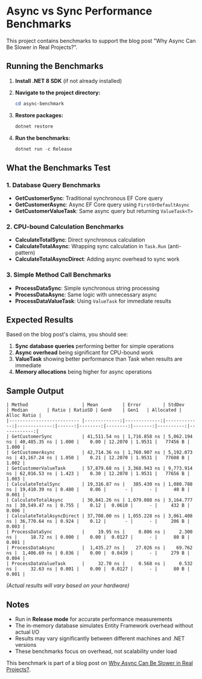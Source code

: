 # Async vs Sync Performance Benchmarks

This project contains benchmarks to support the blog post "Why Async Can Be Slower in Real Projects?".

## Running the Benchmarks

1. **Install .NET 8 SDK** (if not already installed)
2. **Navigate to the project directory:**
   ```powershell
   cd async-benchmark
   ```

3. **Restore packages:**
   ```powershell
   dotnet restore
   ```

4. **Run the benchmarks:**
   ```powershell
   dotnet run -c Release
   ```

## What the Benchmarks Test

### 1. Database Query Benchmarks
- **GetCustomerSync**: Traditional synchronous EF Core query
- **GetCustomerAsync**: Async EF Core query using `FirstOrDefaultAsync`
- **GetCustomerValueTask**: Same async query but returning `ValueTask<T>`

### 2. CPU-bound Calculation Benchmarks
- **CalculateTotalSync**: Direct synchronous calculation
- **CalculateTotalAsync**: Wrapping sync calculation in `Task.Run` (anti-pattern)
- **CalculateTotalAsyncDirect**: Adding async overhead to sync work

### 3. Simple Method Call Benchmarks
- **ProcessDataSync**: Simple synchronous string processing
- **ProcessDataAsync**: Same logic with unnecessary async
- **ProcessDataValueTask**: Using `ValueTask` for immediate results

## Expected Results

Based on the blog post's claims, you should see:

1. **Sync database queries** performing better for simple operations
2. **Async overhead** being significant for CPU-bound work
3. **ValueTask** showing better performance than Task when results are immediate
4. **Memory allocations** being higher for async operations

## Sample Output

```
| Method                    | Mean         | Error        | StdDev       | Median       | Ratio | RatioSD | Gen0    | Gen1   | Allocated | Alloc Ratio |
|-------------------------- |-------------:|-------------:|-------------:|-------------:|------:|--------:|--------:|-------:|----------:|------------:|
| GetCustomerSync           | 41,511.54 ns | 1,716.858 ns | 5,062.194 ns | 40,485.35 ns | 1.000 |    0.00 | 12.2070 | 1.9531 |   77456 B |       1.000 |
| GetCustomerAsync          | 42,714.36 ns | 1,760.907 ns | 5,192.073 ns | 43,167.24 ns | 1.050 |    0.21 | 12.2070 | 1.9531 |   77608 B |       1.002 |
| GetCustomerValueTask      | 57,879.68 ns | 3,368.943 ns | 9,773.914 ns | 62,016.53 ns | 1.423 |    0.30 | 12.2070 | 1.9531 |   77656 B |       1.003 |
| CalculateTotalSync        | 19,316.87 ns |   385.430 ns | 1,080.788 ns | 19,410.39 ns | 0.480 |    0.06 |       - |      - |      40 B |       0.001 |
| CalculateTotalAsync       | 30,841.26 ns | 1,079.088 ns | 3,164.777 ns | 30,549.47 ns | 0.755 |    0.12 |  0.0610 |      - |     432 B |       0.006 |
| CalculateTotalAsyncDirect | 37,708.00 ns | 1,055.228 ns | 3,061.408 ns | 36,770.64 ns | 0.924 |    0.12 |       - |      - |     206 B |       0.003 |
| ProcessDataSync           |     19.95 ns |     0.806 ns |     2.300 ns |     18.72 ns | 0.000 |    0.00 |  0.0127 |      - |      80 B |       0.001 |
| ProcessDataAsync          |  1,435.27 ns |    27.026 ns |    69.762 ns |  1,406.69 ns | 0.036 |    0.00 |  0.0439 |      - |     279 B |       0.004 |
| ProcessDataValueTask      |     32.70 ns |     0.568 ns |     0.532 ns |     32.63 ns | 0.001 |    0.00 |  0.0127 |      - |      80 B |       0.001 |
```

*(Actual results will vary based on your hardware)*


## Notes

- Run in **Release mode** for accurate performance measurements
- The in-memory database simulates Entity Framework overhead without actual I/O
- Results may vary significantly between different machines and .NET versions
- These benchmarks focus on overhead, not scalability under load


This benchmark is part of a blog post on [Why Async Can Be Slower in Real Projects?](https://bytecrafted.dev/csharp-async-await-scalability-vs-speed).


